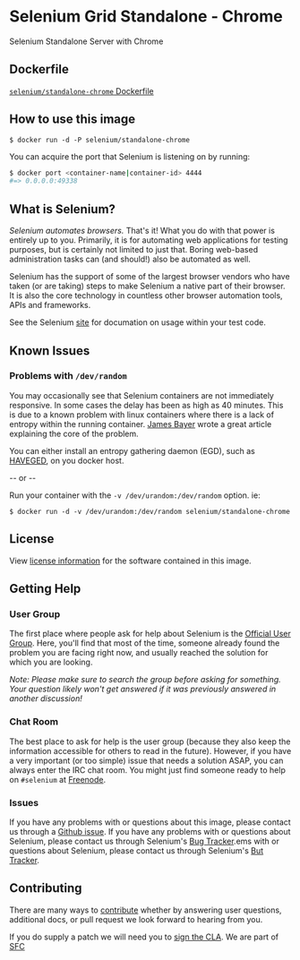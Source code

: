 # Selenium Grid Standalone - Chrome

Selenium Standalone Server with Chrome

## Dockerfile

[`selenium/standalone-chrome` Dockerfile](https://github.com/SeleniumHQ/docker-selenium/blob/master/StandaloneChrome/Dockerfile)

## How to use this image


```
$ docker run -d -P selenium/standalone-chrome
```


You can acquire the port that Selenium is listening on by running:

``` bash
$ docker port <container-name|container-id> 4444
#=> 0.0.0.0:49338
```

## What is Selenium?
_Selenium automates browsers._ That's it! What you do with that power is entirely up to you. Primarily, it is for automating web applications for testing purposes, but is certainly not limited to just that. Boring web-based administration tasks can (and should!) also be automated as well.

Selenium has the support of some of the largest browser vendors who have taken (or are taking) steps to make Selenium a native part of their browser. It is also the core technology in countless other browser automation tools, APIs and frameworks.

See the Selenium [site](http://docs.seleniumhq.org/) for documation on usage within your test code.

## Known Issues

### Problems with `/dev/random`

You may occasionally see that Selenium containers are not immediately responsive. In some cases the delay has been as high as 40 minutes. This is due to a known problem with linux containers where there is a lack of entropy within the running container. [James Bayer](http://blog.pivotal.io/cloud-foundry-pivotal/features/challenges-with-randomness-in-multi-tenant-linux-container-platforms) wrote a great article explaining the core of the problem.

You can either install an entropy gathering daemon (EGD), such as [HAVEGED](http://www.issihosts.com/haveged/index.html), on you docker host.

-- or --

Run your container with the `-v /dev/urandom:/dev/random` option. ie:

```
$ docker run -d -v /dev/urandom:/dev/random selenium/standalone-chrome
```

## License

View [license information](https://code.google.com/p/selenium/source/browse/COPYING) for the software contained in this image.

## Getting Help

### User Group

The first place where people ask for help about Selenium is the [Official User Group](https://groups.google.com/forum/#!forum/selenium-users). Here, you'll find that most of the time, someone already found the problem you are facing right now, and usually reached the solution for which you are looking.

_Note: Please make sure to search the group before asking for something. Your question likely won't get answered if it was previously answered in another discussion!_

### Chat Room

The best place to ask for help is the user group (because they also keep the information accessible for others to read in the future). However, if you have a very important (or too simple) issue that needs a solution ASAP, you can always enter the IRC chat room. You might just find someone ready to help on `#selenium` at [Freenode](https://freenode.net/).

### Issues

If you have any problems with or questions about this image, please contact us through a [Github issue](https://github.com/SeleniumHQ/docker-selenium/issues). If you have any problems with or questions about Selenium, please contact us through Selenium's [Bug Tracker](https://code.google.com/p/selenium/issues/list).ems with or questions about Selenium, please contact us through Selenium's [But Tracker](https://code.google.com/p/selenium/issues/list).

## Contributing

There are many ways to [contribute](http://docs.seleniumhq.org/about/getting-involved.jsp) whether by answering user questions, additional docs, or pull request we look forward to hearing from you.

If you do supply a patch we will need you to [sign the CLA](https://spreadsheets.google.com/spreadsheet/viewform?hl=en_US&formkey=dFFjXzBzM1VwekFlOWFWMjFFRjJMRFE6MQ#gid=0). We are part of [SFC](http://www.sfconservancy.org/)
